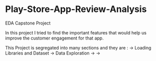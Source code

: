 # Play-Store-App-Review-Analysis
EDA Capstone Project

In this project I tried to find the important features that would help us improve the customer engagement for that app.

This Project is segregated into many sections and they are :
-> Loading Libraries and Dataset
-> Data Exploration
-> 
-> 
